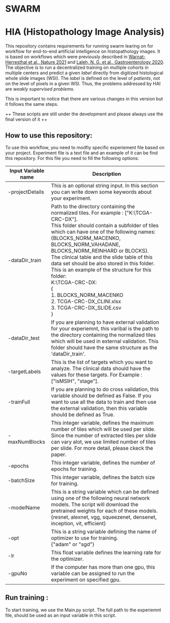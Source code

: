 # SWARM
# HIA (Histopathology Image Analysis)

This repository contains requirements for running swarm learing on for workflow for end-to-end artificial intelligence on histopathology images. It is based on workflows which were previously described in [Warnat-Herresthal et al., Nature 2021](https://rdcu.be/cA9XP) and [Laleh, N. G. et al., Gastroenterology 2020](https://www.biorxiv.org/content/10.1101/2021.08.09.455633v1.full.pdf). The objective is to run a decentralized training on multiple cohorts in multiple centers and predict a given *label* directly from digitized histological whole slide images (WSI). The *label* is defined on the level of *patients*, not on the level of pixels in a given WSI. Thus, the problems addressed by HAI are *weakly supervised problems*.

This is important to notice that there are various changes in this version but it follows the same steps.

++ These scripts are still under the development and please always use the final version of it ++

## How to use this repository:
To use this workflow, you need to modfiy specific experiement file based on your project. Experiment file is a text file and an example of it can be find this repository. For this file you need to fill the following options:

Input Variable name | Description
--- | --- 
-projectDetails | This is an optional string input. In this section you can write down some keywords about your experiment.| 
-dataDir_train | Path to the directory containing the normalized tiles. For example : ["K:\\TCGA-CRC-DX"]. <br/> This folder should contain a subfolder of tiles which can have one of the following names: <br/> {BLOCKS_NORM_MACENKO, BLOCKS_NORM_VAHADANE, BLOCKS_NORM_REINHARD or BLOCKS}. <br/>The clinical table and the slide table of this data set should be also stored in this folder. <br/>This is an example of the structure for this folder: <br/> K:\\TCGA-CRC-DX: <br/> { <br/> 1. BLOCKS_NORM_MACENKO <br/>2. TCGA-CRC-DX_CLINI.xlsx <br/>3. TCGA-CRC-DX_SLIDE.csv <br/> }
-dataDir_test | If you are planning to have external validation for your experiemnt, this varibal is the path to the directory containing the normalized tiles which will be used in external validation. This folder should have the same structure as the 'dataDir_train'.
-targetLabels | This is the list of targets which you want to analyze. The clinical data should have the values for these targets. For Example : ["isMSIH", "stage"].
-trainFull | If you are planning to do cross validation, this variable should be defined as False. If you want to use all the data to train and then use the external validation, then this variable should be defined as True.
-maxNumBlocks | This integer variable, defines the maximum number of tiles which will be used per slide. Since the number of extracted tiles per slide can vary alot, we use limited number of tiles per slide. For more detail, please ckeck the paper.
-epochs | This integer variable, defines the number of epochs for training. 
-batchSize |  This integer variable, defines the batch size for training. 
-modelName | This is a string variable which can be defined using one of the following neural network models. The script will download the pretrained weights for each of these models.<br/> {resnet, alexnet, vgg, squeezenet, densenet, inception, vit, efficient}
-opt | This is a string variable defining the name of optimizer to use for training. <br/> {"adam" or "sgd"}
-lr | This float variable defines the learning rate for the optimizer.
-gpuNo | If the computer has more than one gpu, this variable can be assigned to run the experiment on specified gpu.  

## Run training :

To start training, we use the Main.py script. The full path to the experiemnt file, should be used as an input variable in this script.
